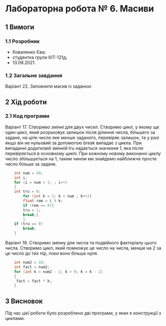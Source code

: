 # Лабораторна робота № 6. Масиви

## 1 Вимоги

### 1.1 Розробник

* Коваленко Єва;
* студентка групи КІТ-121д;
* 13.09.2021.

### 1.2 Загальне завдання
Варіант 22. Заповнити масив із заданою 
## 2 Хід роботи

### 2.1 Код програми
Варіант 17. Створимо змінні для двух чисел. Створимо цикл, у якому ще один цикл, який розраховує залишок після ділення числа, більшего за задане, на ціле число яке менше заданого, перевіряє залишок, та у разі якщо він не нульовий за допомогою break випадає з цикла. При випаданні додатковій змінній tru надається значення 1, яка після перевіряється в основному циклі. При кожному новому виконанні циклу число збільшується на 1, таким чином ми знайдемо найближче просте число більше за задане.

```c
	int num = 50;
	int i;
	for (i = num + 1; ; i++)
	{ 
	int tru = 0;
		for (int k = 2; k < num ; k++){		
		float rem = i % k;
		if (rem == 0){
		tru = 1;
		break;}
		}
	if (tru == 0)
		break;
	}
```
Варіант 18. Створимо змінну для числа та подвійного факторіалу цього числа. Створимо цикл, який помножує це число на числа, менше на 2 за це число до тих пір, поки воно більше нуля.
```c
	int num2 = 10;
	int fact = num2;
	for (int k = num2 - 2; k > 0; k = k - 2)
	{
	 fact = fact * k;
	}

```


## 3 Висновок
Під час цієї роботи було розроблено дві програми, у яких є конструкції з циклами.

